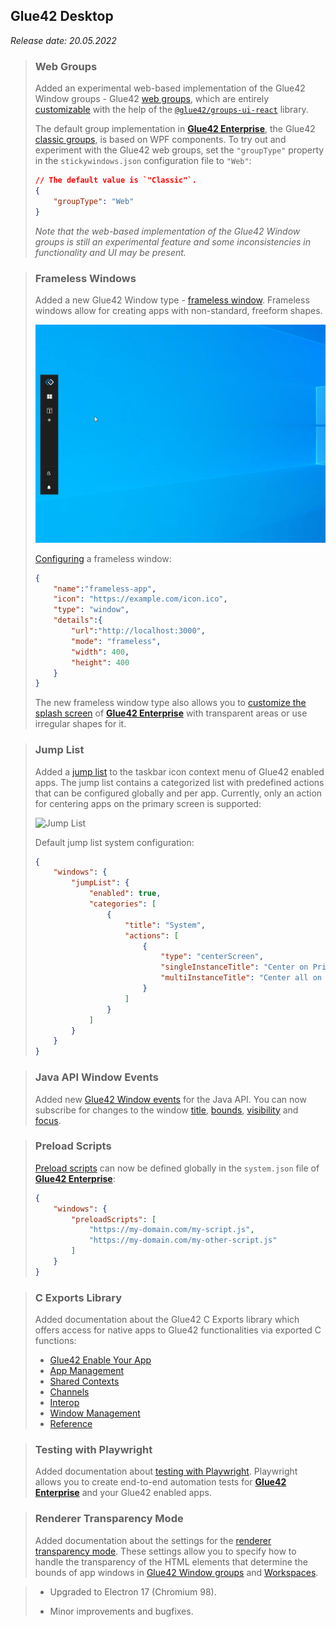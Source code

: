 ## Glue42 Desktop

*Release date: 20.05.2022*

<glue42 name="addClass" class="newFeatures" element="p" text="New Features">

> ### Web Groups
>
> Added an experimental web-based implementation of the Glue42 Window groups - Glue42 [web groups](../../../glue42-concepts/windows/window-management/overview/index.html#window_groups-web_groups), which are entirely [customizable](../../../glue42-concepts/windows/window-management/overview/index.html#extending_web_groups) with the help of the [`@glue42/groups-ui-react`]() library.
>
> The default group implementation in [**Glue42 Enterprise**](https://glue42.com/enterprise/), the Glue42 [classic groups](../../../glue42-concepts/windows/window-management/overview/index.html#window_groups-classic_groups), is based on WPF components. To try out and experiment with the Glue42 web groups, set the `"groupType"` property in the `stickywindows.json` configuration file to `"Web"`:
>
> ```json
> // The default value is `"Classic"`.
> {
>     "groupType": "Web"
> }
> ```
>
> *Note that the web-based implementation of the Glue42 Window groups is still an experimental feature and some inconsistencies in functionality and UI may be present.*

> ### Frameless Windows
>
> Added a new Glue42 Window type - [frameless window](../../../glue42-concepts/windows/window-management/overview/index.html#window_modes-frameless_windows). Frameless windows allow for creating apps with non-standard, freeform shapes.
>
> ![Frameless Window](../../../images/window-management/window-mode-frameless.gif)
>
> [Configuring](../../../developers/configuration/application/index.html#app_configuration-frameless_window) a frameless window:
>
> ```json
> {
>     "name":"frameless-app",
>     "icon": "https://example.com/icon.ico",
>     "type": "window",
>     "details":{
>         "url":"http://localhost:3000",
>         "mode": "frameless",
>         "width": 400,
>         "height": 400
>     }
> }
> ```
>
> The new frameless window type also allows you to [customize the splash screen](../../how-to/rebrand-glue42/user-interface/index.html) of [**Glue42 Enterprise**](https://glue42.com/enterprise/) with transparent areas or use irregular shapes for it.

> ### Jump List
>
> Added a [jump list](../../../glue42-concepts/glue42-platform-features/index.html#jump_list) to the taskbar icon context menu of Glue42 enabled apps. The jump list contains a categorized list with predefined actions that can be configured globally and per app. Currently, only an action for centering apps on the primary screen is supported:
>
> ![Jump List](../../../images/platform-features/center-on-primary.gif)
>
> Default jump list system configuration:
>
> ```json
> {
>     "windows": {
>         "jumpList": {
>             "enabled": true,
>             "categories": [
>                 {
>                     "title": "System",
>                     "actions": [
>                         {
>                             "type": "centerScreen",
>                             "singleInstanceTitle": "Center on Primary Screen",
>                             "multiInstanceTitle": "Center all on Primary Screen"
>                         }
>                     ]
>                 }
>             ]
>         }
>     }
> }
> ```

> ### Java API Window Events
>
> Added new [Glue42 Window events](../../../glue42-concepts/windows/window-management/java/index.html#window_events) for the Java API. You can now subscribe for changes to the window [title](../../../glue42-concepts/windows/window-management/java/index.html#window_events-title), [bounds](../../../glue42-concepts/windows/window-management/java/index.html#window_events-size__position), [visibility](../../../glue42-concepts/windows/window-management/java/index.html#window_events-visibility) and [focus](../../../glue42-concepts/windows/window-management/java/index.html#window_events-focus).

> ### Preload Scripts
>
> [Preload scripts](../../../glue42-concepts/glue42-platform-features/index.html#preload_scripts) can now be defined globally in the `system.json` file of [**Glue42 Enterprise**](https://glue42.com/enterprise/):
>
> ```json
> {
>     "windows": {
>         "preloadScripts": [
>             "https://my-domain.com/my-script.js",
>             "https://my-domain.com/my-other-script.js"
>         ]
>     }
> }
> ```

> ### C Exports Library
>
> Added documentation about the Glue42 C Exports library which offers access for native apps to Glue42 functionalities via exported C functions:
>
> - [Glue42 Enable Your App](../../how-to/glue42-enable-your-app/c-exports/index.html)
> - [App Management](../../../glue42-concepts/application-management/c-exports/index.html)
> - [Shared Contexts](../../../glue42-concepts/data-sharing-between-apps/shared-contexts/c-exports/index.html)
> - [Channels](../../../glue42-concepts/data-sharing-between-apps/channels/c-exports/index.html)
> - [Interop](../../../glue42-concepts/data-sharing-between-apps/interop/c-exports/index.html)
> - [Window Management](../../../glue42-concepts/windows/window-management/c-exports/index.html)
> - [Reference](../../how-to/glue42-enable-your-app/c-exports/index.html#c_exports_reference)

> ### Testing with Playwright
>
> Added documentation about [testing with Playwright](../../../developers/testing-your-app/index.html#testing_with_playwright). Playwright allows you to create end-to-end automation tests for [**Glue42 Enterprise**](https://glue42.com/enterprise/) and your Glue42 enabled apps.

> ### Renderer Transparency Mode
>
> Added documentation about the settings for the [renderer transparency mode](../../../developers/configuration/glue42-windows/index.html#glue42_window_properties-renderer_transparency_mode). These settings allow you to specify how to handle the transparency of the HTML elements that determine the bounds of app windows in [Glue42 Window groups](../../../glue42-concepts/windows/window-management/overview/index.html#window_groups) and [Workspaces](../../../glue42-concepts/windows/workspaces/overview/index.html).

<glue42 name="addClass" class="bugFixes" element="p" text="Improvements and Bug Fixes">

> - Upgraded to Electron 17 (Chromium 98).
>
> - Minor improvements and bugfixes.